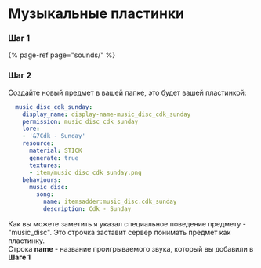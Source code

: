 # Музыкальные пластинки

### Шаг 1

{% page-ref page="sounds/" %}

### Шаг 2

Создайте новый предмет в вашей папке, это будет вашей пластинкой:

```yaml
  music_disc_cdk_sunday:
    display_name: display-name-music_disc_cdk_sunday
    permission: music_disc_cdk_sunday
    lore:
    - '&7Cdk - Sunday'
    resource:
      material: STICK
      generate: true
      textures:
      - item/music_disc_cdk_sunday.png
    behaviours:
      music_disc:
        song:
          name: itemsadder:music_disc.cdk_sunday
          description: Cdk - Sunday
```

Как вы можете заметить я указал специальное поведение предмету - "music\_disc". Это строчка заставит сервер понимать предмет как пластинку.  
Строка **name** - название проигрываемого звука, который вы добавили в **Шаге 1**

